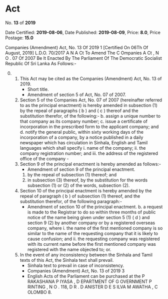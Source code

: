 # Act

No. **13** of **2019**

Date Certified: **2019-08-06**, Date Published: **2019-08-09**, Price: **8.0**, Price Postage: **15.0**

Companies (Amendment) Act, No. 13 Of 2019 1
[Certified On 06Th Of August, 2019]
L.D.O. 70/2017
A N  A Ct   To   Amend   The  C Ompanies  A Ct , N O . 07  Of  2007
Be It Enacted By The Parliament Of The Democratic Socialist Republic Of Sri Lanka As Follows:-

0. 
    1. This Act may be cited as the Companies (Amendment) Act, No. 13 of 2019.
        - Short  title.
        - Amendment of section 5 of Act, No. 07 of 2007.
    2. Section 5 of the Companies Act, No. 07 of 2007 (hereinafter referred to as the principal enactment) is hereby amended in subsection (1) by the repeal of paragraphs ( b ) and ( c ) thereof and the substitution therefor, of the following:-
            b. assign a unique number to that company as its company number;
            c. issue a certificate of incorporation in the prescribed form to the applicant company; and
            d. notify the general public, within sixty working days of  the incorporation of a company, by a notice published in a daily newspaper which has circulation in Sinhala, English and Tamil languages which shall specify
                i. name of the company;
                ii. the company registration number; and
                iii. the address of the registered office of the company
                    - 
    3. Section 9 of the principal enactment is hereby amended as follows:-
        - Amendment of section 9 of the principal enactment.
        1. by the repeal of subsection (1) thereof; and
        2. in subsection (3) thereof, by the substitution for the words subsection (1) or (2) of the words, subsection (2).
    4. Section 10 of the principal enactment  is hereby amended by the repeal of paragraph ( b ) of subsection (1) thereof, and the substitution therefor, of the following paragraph:-
        - Amendment of section 10 of the principal enactment.
            b. a request is made to the Registrar to do so within three months of public notice of the name being given under section 5 (1) ( d ) and section 9 (2) by another company or by a registered overseas company, where
                i. the name of the first mentioned company is so similar to the name of the requesting company that it is likely to cause confusion; and
                ii. the requesting company was registered with its current name before the first mentioned company was registered with the name objected to; or.
    5. In the event of any inconsistency between the Sinhala and Tamil texts of this Act, the Sinhala text shall prevail.
        - Sinhala text to prevail in case of inconsistency.
        - Companies (Amendment) Act, No. 13 of 2019 3
        - English Acts of the Parliament can be purchased at the P RAKASHANA  P IYASA , D EPARTMENT   OF G OVERNMENT  P RINTING , N O . 118, D R . D ANISTER  D E  S ILVA  M AWATHA , C OLOMBO  8.